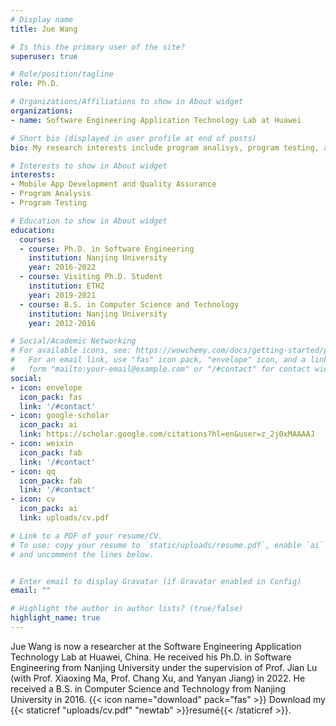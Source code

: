 ```yaml
---
# Display name
title: Jue Wang

# Is this the primary user of the site?
superuser: true

# Role/position/tagline
role: Ph.D.

# Organizations/Affiliations to show in About widget
organizations:
- name: Software Engineering Application Technology Lab at Huawei

# Short bio (displayed in user profile at end of posts)
bio: My research interests include program analisys, program testing, and Android app quality assurance.

# Interests to show in About widget
interests:
- Mobile App Development and Quality Assurance
- Program Analysis
- Program Testing

# Education to show in About widget
education:
  courses:
  - course: Ph.D. in Software Engineering
    institution: Nanjing University
    year: 2016-2022
  - course: Visiting Ph.D. Student
    institution: ETHZ
    year: 2019-2021
  - course: B.S. in Computer Science and Technology
    institution: Nanjing University
    year: 2012-2016

# Social/Academic Networking
# For available icons, see: https://wowchemy.com/docs/getting-started/page-builder/#icons
#   For an email link, use "fas" icon pack, "envelope" icon, and a link in the
#   form "mailto:your-email@example.com" or "/#contact" for contact widget.
social:
- icon: envelope
  icon_pack: fas
  link: '/#contact'
- icon: google-scholar
  icon_pack: ai
  link: https://scholar.google.com/citations?hl=en&user=z_2j0xMAAAAJ
- icon: weixin
  icon_pack: fab
  link: '/#contact'
- icon: qq
  icon_pack: fab
  link: '/#contact'
- icon: cv
  icon_pack: ai
  link: uploads/cv.pdf

# Link to a PDF of your resume/CV.
# To use: copy your resume to `static/uploads/resume.pdf`, enable `ai` icons in `params.toml`, 
# and uncomment the lines below.


# Enter email to display Gravatar (if Gravatar enabled in Config)
email: ""

# Highlight the author in author lists? (true/false)
highlight_name: true
---
```


Jue Wang is now a researcher at the Software Engineering Application Technology Lab at Huawei, China. He received his Ph.D. in Software Engineering from Nanjing University under the supervision of Prof. Jian Lu (with Prof. Xiaoxing Ma, Prof. Chang Xu, and Yanyan Jiang) in 2022. He received a B.S. in Computer Science and Technology from Nanjing University in 2016.
{{< icon name="download" pack="fas" >}} Download my {{< staticref "uploads/cv.pdf" "newtab" >}}resumé{{< /staticref >}}.
